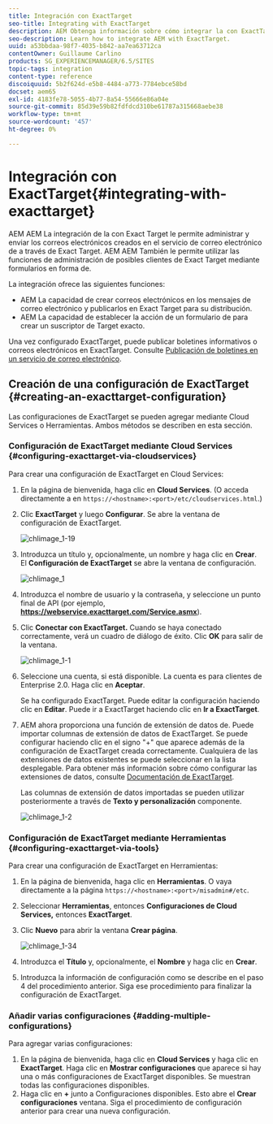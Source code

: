 ```yaml
---
title: Integración con ExactTarget
seo-title: Integrating with ExactTarget
description: AEM Obtenga información sobre cómo integrar la con ExactTarget.
seo-description: Learn how to integrate AEM with ExactTarget.
uuid: a53bbdaa-98f7-4035-b842-aa7ea63712ca
contentOwner: Guillaume Carlino
products: SG_EXPERIENCEMANAGER/6.5/SITES
topic-tags: integration
content-type: reference
discoiquuid: 5b2f624d-e5b8-4484-a773-7784ebce58bd
docset: aem65
exl-id: 4183fe78-5055-4b77-8a54-55666e86a04e
source-git-commit: 85d39e59b82fdfdcd310be61787a315668aebe38
workflow-type: tm+mt
source-wordcount: '457'
ht-degree: 0%

---
```


# Integración con ExactTarget{#integrating-with-exacttarget}

AEM AEM La integración de la con Exact Target le permite administrar y enviar los correos electrónicos creados en el servicio de correo electrónico de a través de Exact Target. AEM AEM También le permite utilizar las funciones de administración de posibles clientes de Exact Target mediante formularios en forma de.

La integración ofrece las siguientes funciones:

* AEM La capacidad de crear correos electrónicos en los mensajes de correo electrónico y publicarlos en Exact Target para su distribución.
* AEM La capacidad de establecer la acción de un formulario de para crear un suscriptor de Target exacto.

Una vez configurado ExactTarget, puede publicar boletines informativos o correos electrónicos en ExactTarget. Consulte [Publicación de boletines en un servicio de correo electrónico](/help/sites-authoring/personalization.md).

## Creación de una configuración de ExactTarget {#creating-an-exacttarget-configuration}

Las configuraciones de ExactTarget se pueden agregar mediante Cloud Services o Herramientas. Ambos métodos se describen en esta sección.

### Configuración de ExactTarget mediante Cloud Services {#configuring-exacttarget-via-cloudservices}

Para crear una configuración de ExactTarget en Cloud Services:

1. En la página de bienvenida, haga clic en **Cloud Services**. (O acceda directamente a en `https://<hostname>:<port>/etc/cloudservices.html`.)
1. Clic **ExactTarget** y luego **Configurar**. Se abre la ventana de configuración de ExactTarget.

   ![chlimage_1-19](assets/chlimage_1-19.png)

1. Introduzca un título y, opcionalmente, un nombre y haga clic en **Crear**. El **Configuración de ExactTarget** se abre la ventana de configuración.

   ![chlimage_1](assets/chlimage_1.jpeg)

1. Introduzca el nombre de usuario y la contraseña, y seleccione un punto final de API (por ejemplo, **https://webservice.exacttarget.com/Service.asmx**).
1. Clic **Conectar con ExactTarget.** Cuando se haya conectado correctamente, verá un cuadro de diálogo de éxito. Clic **OK** para salir de la ventana.

   ![chlimage_1-1](assets/chlimage_1-1.jpeg)

1. Seleccione una cuenta, si está disponible. La cuenta es para clientes de Enterprise 2.0. Haga clic en **Aceptar**.

   Se ha configurado ExactTarget. Puede editar la configuración haciendo clic en **Editar**. Puede ir a ExactTarget haciendo clic en **Ir a ExactTarget**.

1. AEM ahora proporciona una función de extensión de datos de. Puede importar columnas de extensión de datos de ExactTarget. Se puede configurar haciendo clic en el signo &quot;+&quot; que aparece además de la configuración de ExactTarget creada correctamente. Cualquiera de las extensiones de datos existentes se puede seleccionar en la lista desplegable. Para obtener más información sobre cómo configurar las extensiones de datos, consulte [Documentación de ExactTarget](https://help.salesforce.com/s/articleView?id=sf.mc_es_data_extension_data_relationships_classic.htm&amp;type=5).

   Las columnas de extensión de datos importadas se pueden utilizar posteriormente a través de **Texto y personalización** componente.

   ![chlimage_1-2](assets/chlimage_1-2.jpeg)

### Configuración de ExactTarget mediante Herramientas {#configuring-exacttarget-via-tools}

Para crear una configuración de ExactTarget en Herramientas:

1. En la página de bienvenida, haga clic en **Herramientas**. O vaya directamente a la página `https://<hostname>:<port>/misadmin#/etc`.
1. Seleccionar **Herramientas**, entonces **Configuraciones de Cloud Services,** entonces **ExactTarget**.
1. Clic **Nuevo** para abrir la ventana **Crear página**.

   ![chlimage_1-34](assets/chlimage_1-3.jpeg)

1. Introduzca el **Título** y, opcionalmente, el **Nombre** y haga clic en **Crear**.
1. Introduzca la información de configuración como se describe en el paso 4 del procedimiento anterior. Siga ese procedimiento para finalizar la configuración de ExactTarget.

### Añadir varias configuraciones {#adding-multiple-configurations}

Para agregar varias configuraciones:

1. En la página de bienvenida, haga clic en **Cloud Services** y haga clic en **ExactTarget**. Haga clic en **Mostrar configuraciones** que aparece si hay una o más configuraciones de ExactTarget disponibles. Se muestran todas las configuraciones disponibles.
1. Haga clic en **+** junto a Configuraciones disponibles. Esto abre el **Crear configuraciones** ventana. Siga el procedimiento de configuración anterior para crear una nueva configuración.
